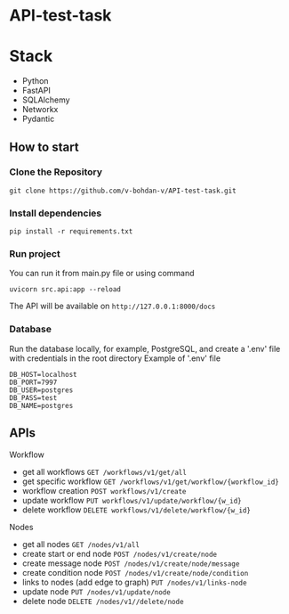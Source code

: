 # API-test-task

# Stack
- Python
- FastAPI
- SQLAlchemy 
- Networkx
- Pydantic

## How to start

### Clone the Repository

```
git clone https://github.com/v-bohdan-v/API-test-task.git
```

### Install dependencies

`pip install -r requirements.txt`


### Run project

You can run it from main.py file or using command

`uvicorn src.api:app --reload`

The API will be available on `http://127.0.0.1:8000/docs`

### Database
Run the database locally, for example, PostgreSQL, and create a '.env' file with credentials in the root directory
Example of '.env' file
```
DB_HOST=localhost
DB_PORT=7997
DB_USER=postgres
DB_PASS=test
DB_NAME=postgres
```



## APIs

Workflow
- get all workflows `GET /workflows/v1/get/all`
- get specific workflow `GET /workflows/v1/get/workflow/{workflow_id}`
- workflow creation `POST workflows/v1/create`
- update workflow `PUT workflows/v1/update/workflow/{w_id}`
- delete workflow `DELETE workflows/v1/delete/workflow/{w_id}`

Nodes
- get all nodes `GET /nodes/v1/all`
- create start or end node `POST /nodes/v1/create/node`
- create message node `POST /nodes/v1/create/node/message`
- create condition node `POST /nodes/v1/create/node/condition`
- links to nodes (add edge to graph) `PUT /nodes/v1/links-node`
- update node `PUT /nodes/v1/update/node`
- delete node `DELETE /nodes/v1//delete/node`
